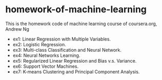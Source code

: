 # homework-of-machine-learning
This is the homework code of machine learning course of coursera.org, Andrew Ng

- ex1: Linear Regression with Multiple Variables.
- ex2: Logistic Regression.
- ex3: Multi-class Classification and Neural Network.
- ex4: Neural Networks Learning.
- ex5: Regularized Linear Regression and Bias v.s. Variance.
- ex6: Support Vector Machines.
- ex7: K-means Clustering and Principal Component Analysis.
